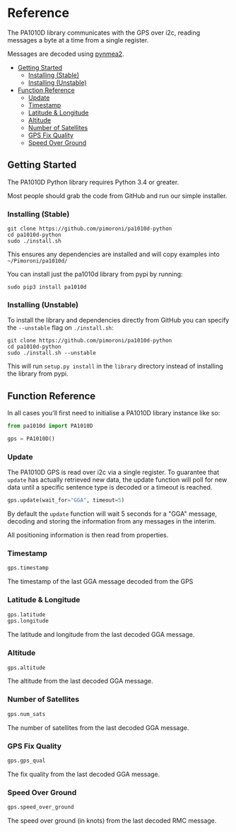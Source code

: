 # Reference <!-- omit in toc -->

The PA1010D library communicates with the GPS over i2c, reading messages a byte at a time from a single register.

Messages are decoded using [pynmea2](https://github.com/Knio/pynmea2).

- [Getting Started](#getting-started)
  - [Installing (Stable)](#installing-stable)
  - [Installing (Unstable)](#installing-unstable)
- [Function Reference](#function-reference)
  - [Update](#update)
  - [Timestamp](#timestamp)
  - [Latitude & Longitude](#latitude--longitude)
  - [Altitude](#altitude)
  - [Number of Satellites](#number-of-satellites)
  - [GPS Fix Quality](#gps-fix-quality)
  - [Speed Over Ground](#speed-over-ground)

## Getting Started

The PA1010D Python library requires Python 3.4 or greater.

Most people should grab the code from GitHub and run our simple installer.

### Installing (Stable)

```
git clone https://github.com/pimoroni/pa1010d-python
cd pa1010d-python
sudo ./install.sh
```

This ensures any dependencies are installed and will copy examples into `~/Pimoroni/pa1010d/`

You can install just the pa1010d library from pypi by running:

```
sudo pip3 install pa1010d
```

### Installing (Unstable)

To install the library and dependencies directly from GitHub you can specify the `--unstable` flag on `./install.sh`:

```
git clone https://github.com/pimoroni/pa1010d-python
cd pa1010d-python
sudo ./install.sh --unstable
```

This will run `setup.py install` in the `library` directory instead of installing the library from pypi.

## Function Reference

In all cases you'll first need to initialise a PA1010D library instance like so:

```python
from pa1010d import PA1010D

gps = PA1010D()
```

### Update

The PA1010D GPS is read over i2c via a single register. To guarantee that `update` has actually retrieved new data, the update function will poll for new data until a specific sentence type is decoded or a timeout is reached.

```python
gps.update(wait_for="GGA", timeout=5)
```

By default the `update` function will wait 5 seconds for a "GGA" message, decoding and storing the information from any messages in the interim.

All positioning information is then read from properties.

### Timestamp

```python
gps.timestamp
```

The timestamp of the last GGA message decoded from the GPS

### Latitude & Longitude

```python
gps.latitude
gps.longitude
```

The latitude and longitude from the last decoded GGA message.

### Altitude

```python
gps.altitude
```

The altitude from the last decoded GGA message.

### Number of Satellites

```python
gps.num_sats
```

The number of satellites from the last decoded GGA message.

### GPS Fix Quality

```python
gps.gps_qual
```

The fix quality from the last decoded GGA message.

### Speed Over Ground

```python
gps.speed_over_ground
```

The speed over ground (in knots) from the last decoded RMC message.
